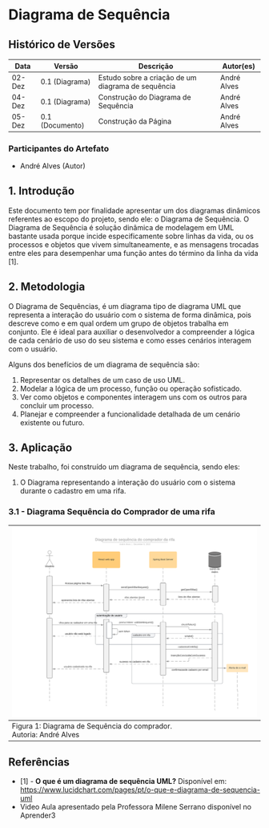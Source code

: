 # Diagrama de Sequência

## Histórico de Versões

| Data   | Versão          | Descrição                                          | Autor(es)   |
| ------ | --------------- | -------------------------------------------------- | ----------- |
| 02-Dez | 0.1 (Diagrama)  | Estudo sobre a criação de um diagrama de sequência | André Alves |
| 04-Dez | 0.1 (Diagrama)  | Construção do Diagrama de Sequência                | André Alves |
| 05-Dez | 0.1 (Documento) | Construção da Página                               | André Alves |

### Participantes do Artefato

- André Alves (Autor)

## 1. Introdução

Este documento tem por finalidade apresentar um dos diagramas dinâmicos referentes ao escopo do projeto, sendo ele: o
Diagrama de Sequência. O Diagrama de Sequência é solução dinâmica de modelagem em UML bastante usada porque incide especificamente
sobre linhas da vida, ou os processos e objetos que vivem simultaneamente, e as mensagens trocadas entre eles para desempenhar uma
função antes do término da linha da vida [1].

## 2. Metodologia

O Diagrama de Sequências, é um diagrama tipo de diagrama UML que representa a interação do usuário com o sistema de forma dinâmica,
pois descreve como e em qual ordem um grupo de objetos trabalha em conjunto. Ele é ideal para auxiliar o desenvolvedor a compreender
a lógica de cada cenário de uso do seu sistema e como esses cenários interagem com o usuário.

Alguns dos benefícios de um diagrama de sequência são:

1. Representar os detalhes de um caso de uso UML.
2. Modelar a lógica de um processo, função ou operação sofisticado.
3. Ver como objetos e componentes interagem uns com os outros para concluir um processo.
4. Planejar e compreender a funcionalidade detalhada de um cenário existente ou futuro.

## 3. Aplicação

Neste trabalho, foi construído um diagrama de sequência, sendo eles:

1. O Diagrama representando a interação do usuário com o sistema durante o cadastro em uma rifa.

### 3.1 - Diagrama Sequência do Comprador de uma rifa

| ![Diagrama de Sequência do Comprador](../assets/diagrama-sequencia.svg) |
| :---------------------------------------------------------------------- |
| Figura 1: Diagrama de Sequência do comprador.<br/>Autoria: André Alves  |

## Referências

- [1] - **O que é um diagrama de sequência UML?** Disponível
  em: https://www.lucidchart.com/pages/pt/o-que-e-diagrama-de-sequencia-uml
- Video Aula apresentado pela Professora Milene Serrano disponível no Aprender3
